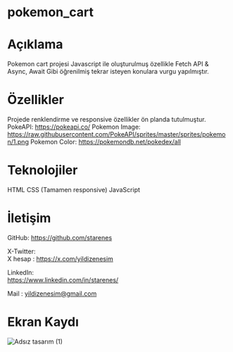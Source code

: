 # pokemon_cart
# Açıklama 
Pokemon cart projesi Javascript ile oluşturulmuş özellikle 
Fetch API & Async, Await
Gibi öğrenilmiş tekrar isteyen konulara vurgu yapılmıştır.
# Özellikler
Projede renklendirme ve responsive özellikler ön planda tutulmuştur.
PokeAPI: https://pokeapi.co/
Pokemon Image: https://raw.githubusercontent.com/PokeAPI/sprites/master/sprites/pokemon/1.png
Pokemon Color: https://pokemondb.net/pokedex/all

# Teknolojiler
HTML CSS (Tamamen responsive) JavaScript

# İletişim
GitHub: 
https://github.com/starenes

X-Twitter:  
X hesap : https://x.com/yildizenesim
 
LinkedIn:  
https://www.linkedin.com/in/starenes/
 
Mail :
yildizenesim@gmail.com  
# Ekran Kaydı
![Adsız tasarım (1)](https://github.com/starenes/pokemon_cart/assets/164679866/0fcae4dc-dc3f-4b70-bf94-038d3f3d6b7e)
